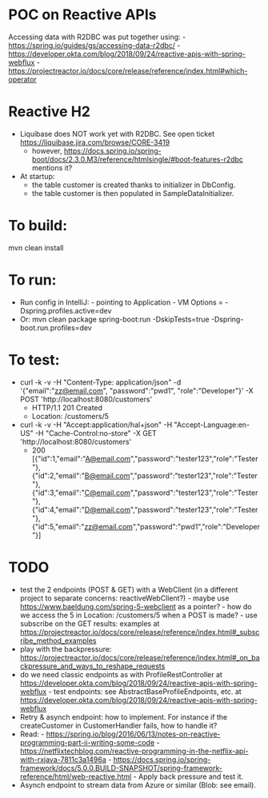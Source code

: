 # POC on Reactive APIs
Accessing data with R2DBC was put together using:
    - https://spring.io/guides/gs/accessing-data-r2dbc/ 
    - https://developer.okta.com/blog/2018/09/24/reactive-apis-with-spring-webflux
    - https://projectreactor.io/docs/core/release/reference/index.html#which-operator


# Reactive H2
- Liquibase does NOT work yet with R2DBC. See open ticket https://liquibase.jira.com/browse/CORE-3419
    - however, https://docs.spring.io/spring-boot/docs/2.3.0.M3/reference/htmlsingle/#boot-features-r2dbc mentions it?
- At startup:
    - the table customer is created thanks to initializer in DbConfig.
    - the table customer is then populated in SampleDataInitializer.


# To build:
mvn clean install


# To run:
- Run config in IntelliJ:
       - pointing to Application
       - VM Options = -Dspring.profiles.active=dev
- Or: mvn clean package spring-boot:run -DskipTests=true -Dspring-boot.run.profiles=dev


# To test:
- curl -k -v -H "Content-Type: application/json" -d '{"email":"zz@email.com", "password":"pwd1", "role":"Developer"}' -X POST 'http://localhost:8080/customers'
    - HTTP/1.1 201 Created
    - Location: /customers/5
- curl -k -v -H "Accept:application/hal+json" -H "Accept-Language:en-US" -H "Cache-Control:no-store" -X GET 'http://localhost:8080/customers' 
    - 200 [{"id":1,"email":"A@email.com","password":"tester123","role":"Tester"},{"id":2,"email":"B@email.com","password":"tester123","role":"Tester"},{"id":3,"email":"C@email.com","password":"tester123","role":"Tester"},{"id":4,"email":"D@email.com","password":"tester123","role":"Tester"},{"id":5,"email":"zz@email.com","password":"pwd1","role":"Developer"}]

 
# TODO
- test the 2 endpoints (POST & GET) with a WebClient (in a different project to separate concerns: reactiveWebClient?)
        - maybe use https://www.baeldung.com/spring-5-webclient as a pointer?
        - how do we access the 5 in Location: /customers/5 when a POST is made?
        - use subscribe on the GET results: examples at https://projectreactor.io/docs/core/release/reference/index.html#_subscribe_method_examples
- play with the backpressure: https://projectreactor.io/docs/core/release/reference/index.html#_on_backpressure_and_ways_to_reshape_requests
- do we need classic endpoints as with ProfileRestController at https://developer.okta.com/blog/2018/09/24/reactive-apis-with-spring-webflux
        - test endpoints: see AbstractBaseProfileEndpoints, etc. at https://developer.okta.com/blog/2018/09/24/reactive-apis-with-spring-webflux
- Retry & asynch endpoint: how to implement. For instance if the createCustomer in CustomerHandler fails, how to handle it?
- Read:
        - https://spring.io/blog/2016/06/13/notes-on-reactive-programming-part-ii-writing-some-code
        - https://netflixtechblog.com/reactive-programming-in-the-netflix-api-with-rxjava-7811c3a1496a
        - https://docs.spring.io/spring-framework/docs/5.0.0.BUILD-SNAPSHOT/spring-framework-reference/html/web-reactive.html
        - Apply back pressure and test it.    
- Asynch endpoint to stream data from Azure or similar (Blob: see email). 
